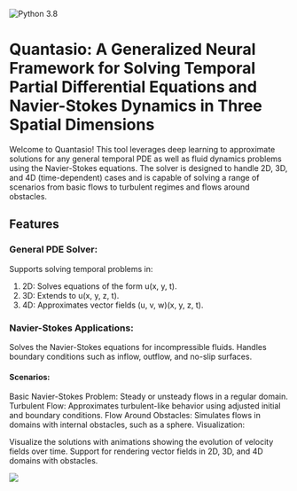![Python 3.8](https://img.shields.io/badge/python-3.10-green.svg)

# Quantasio: A Generalized Neural Framework for Solving Temporal Partial Differential Equations and Navier-Stokes Dynamics in Three Spatial Dimensions

Welcome to Quantasio! This tool leverages deep learning to approximate solutions for any general temporal PDE as well as fluid dynamics problems using the Navier-Stokes equations. The solver is designed to handle 2D, 3D, and 4D (time-dependent) cases and is capable of solving a range of scenarios from basic flows to turbulent regimes and flows around obstacles.

## Features
### General PDE Solver:

Supports solving temporal problems in:
1) 2D: Solves equations of the form u(x, y, t).
2) 3D: Extends to u(x, y, z, t).
3) 4D: Approximates vector fields (u, v, w)(x, y, z, t).

### Navier-Stokes Applications:

Solves the Navier-Stokes equations for incompressible fluids.
Handles boundary conditions such as inflow, outflow, and no-slip surfaces.
#### Scenarios:

Basic Navier-Stokes Problem: Steady or unsteady flows in a regular domain.
Turbulent Flow: Approximates turbulent-like behavior using adjusted initial and boundary conditions.
Flow Around Obstacles: Simulates flows in domains with internal obstacles, such as a sphere.
Visualization:

Visualize the solutions with animations showing the evolution of velocity fields over time.
Support for rendering vector fields in 2D, 3D, and 4D domains with obstacles.

![](./images/navier_stokes_animation.gif)
